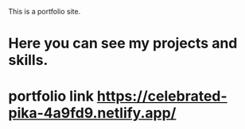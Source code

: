 This is a portfolio site.
# Here you can see my projects and skills.
# portfolio link https://celebrated-pika-4a9fd9.netlify.app/

